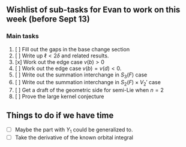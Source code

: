 ## Wishlist of sub-tasks for Evan to work on this week (before Sept 13)

### Main tasks

1. [ ] Fill out the gaps in the base change section
2. [ ] Write up $\ell < 2 \delta$ and related results.
3. [x] Work out the edge case $v(b) > 0$
4. [ ] Work out the edge case $v(b) = v(d) < 0$.
5. [ ] Write out the summation interchange in $S_3(F)$ case
6. [ ] Write out the summation interchange in $S_2(F) \times V_2'$ case
7. [ ] Get a draft of the geometric side for semi-Lie when $n = 2$
8. [ ] Prove the large kernel conjecture

## Things to do if we have time

- [ ] Maybe the part with $Y_1$ could be generalized to.
- [ ] Take the derivative of the known orbital integral
